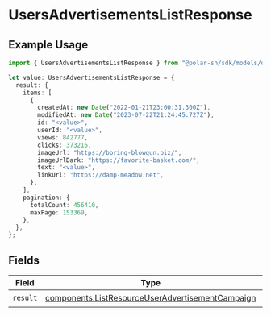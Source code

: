 # UsersAdvertisementsListResponse

## Example Usage

```typescript
import { UsersAdvertisementsListResponse } from "@polar-sh/sdk/models/operations";

let value: UsersAdvertisementsListResponse = {
  result: {
    items: [
      {
        createdAt: new Date("2022-01-21T23:00:31.300Z"),
        modifiedAt: new Date("2023-07-22T21:24:45.727Z"),
        id: "<value>",
        userId: "<value>",
        views: 842777,
        clicks: 373216,
        imageUrl: "https://boring-blowgun.biz/",
        imageUrlDark: "https://favorite-basket.com/",
        text: "<value>",
        linkUrl: "https://damp-meadow.net",
      },
    ],
    pagination: {
      totalCount: 456410,
      maxPage: 153369,
    },
  },
};
```

## Fields

| Field                                                                                                                | Type                                                                                                                 | Required                                                                                                             | Description                                                                                                          |
| -------------------------------------------------------------------------------------------------------------------- | -------------------------------------------------------------------------------------------------------------------- | -------------------------------------------------------------------------------------------------------------------- | -------------------------------------------------------------------------------------------------------------------- |
| `result`                                                                                                             | [components.ListResourceUserAdvertisementCampaign](../../models/components/listresourceuseradvertisementcampaign.md) | :heavy_check_mark:                                                                                                   | N/A                                                                                                                  |